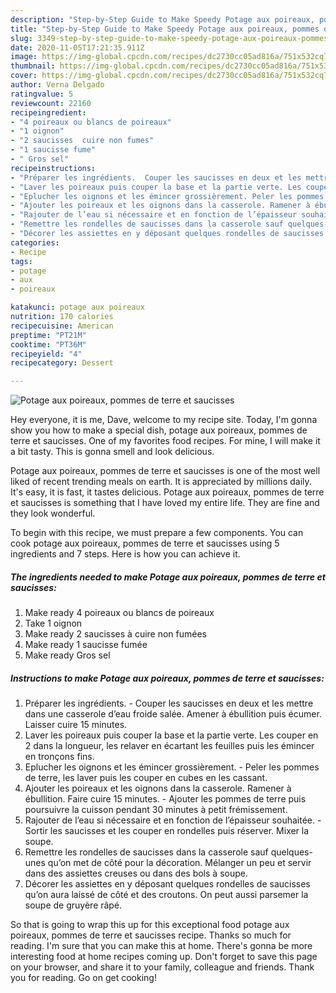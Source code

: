 ```yaml
---
description: "Step-by-Step Guide to Make Speedy Potage aux poireaux, pommes de terre et saucisses"
title: "Step-by-Step Guide to Make Speedy Potage aux poireaux, pommes de terre et saucisses"
slug: 3349-step-by-step-guide-to-make-speedy-potage-aux-poireaux-pommes-de-terre-et-saucisses
date: 2020-11-05T17:21:35.911Z
image: https://img-global.cpcdn.com/recipes/dc2730cc05ad816a/751x532cq70/potage-aux-poireaux-pommes-de-terre-et-saucisses-photo-principale-de-la-recette.jpg
thumbnail: https://img-global.cpcdn.com/recipes/dc2730cc05ad816a/751x532cq70/potage-aux-poireaux-pommes-de-terre-et-saucisses-photo-principale-de-la-recette.jpg
cover: https://img-global.cpcdn.com/recipes/dc2730cc05ad816a/751x532cq70/potage-aux-poireaux-pommes-de-terre-et-saucisses-photo-principale-de-la-recette.jpg
author: Verna Delgado
ratingvalue: 5
reviewcount: 22160
recipeingredient:
- "4 poireaux ou blancs de poireaux"
- "1 oignon"
- "2 saucisses  cuire non fumes"
- "1 saucisse fume"
- " Gros sel"
recipeinstructions:
- "Préparer les ingrédients.  Couper les saucisses en deux et les mettre dans une casserole d’eau froide salée. Amener à ébullition puis écumer. Laisser cuire 15 minutes."
- "Laver les poireaux puis couper la base et la partie verte. Les couper en 2 dans la longueur, les relaver en écartant les feuilles puis les émincer en tronçons fins."
- "Eplucher les oignons et les émincer grossièrement. Peler les pommes de terre, les laver puis les couper en cubes en les cassant."
- "Ajouter les poireaux et les oignons dans la casserole. Ramener à ébullition. Faire cuire 15 minutes.  Ajouter les pommes de terre puis poursuivre la cuisson pendant 30 minutes à petit frémissement."
- "Rajouter de l’eau si nécessaire et en fonction de l’épaisseur souhaitée. Sortir les saucisses et les couper en rondelles puis réserver. Mixer la soupe."
- "Remettre les rondelles de saucisses dans la casserole sauf quelques-unes qu’on met de côté pour la décoration. Mélanger un peu et servir dans des assiettes creuses ou dans des bols à soupe."
- "Décorer les assiettes en y déposant quelques rondelles de saucisses qu’on aura laissé de côté et des croutons. On peut aussi parsemer la soupe de gruyère râpé."
categories:
- Recipe
tags:
- potage
- aux
- poireaux

katakunci: potage aux poireaux 
nutrition: 170 calories
recipecuisine: American
preptime: "PT21M"
cooktime: "PT36M"
recipeyield: "4"
recipecategory: Dessert

---
```



![Potage aux poireaux, pommes de terre et saucisses](https://img-global.cpcdn.com/recipes/dc2730cc05ad816a/751x532cq70/potage-aux-poireaux-pommes-de-terre-et-saucisses-photo-principale-de-la-recette.jpg)

Hey everyone, it is me, Dave, welcome to my recipe site. Today, I'm gonna show you how to make a special dish, potage aux poireaux, pommes de terre et saucisses. One of my favorites food recipes. For mine, I will make it a bit tasty. This is gonna smell and look delicious.

Potage aux poireaux, pommes de terre et saucisses is one of the most well liked of recent trending meals on earth. It is appreciated by millions daily. It's easy, it is fast, it tastes delicious. Potage aux poireaux, pommes de terre et saucisses is something that I have loved my entire life. They are fine and they look wonderful.




To begin with this recipe, we must prepare a few components. You can cook potage aux poireaux, pommes de terre et saucisses using 5 ingredients and 7 steps. Here is how you can achieve it.

<!--inarticleads1-->

##### The ingredients needed to make Potage aux poireaux, pommes de terre et saucisses:

1. Make ready 4 poireaux ou blancs de poireaux
1. Take 1 oignon
1. Make ready 2 saucisses à cuire non fumées
1. Make ready 1 saucisse fumée
1. Make ready  Gros sel




<!--inarticleads2-->

##### Instructions to make Potage aux poireaux, pommes de terre et saucisses:

1. Préparer les ingrédients.  - Couper les saucisses en deux et les mettre dans une casserole d’eau froide salée. Amener à ébullition puis écumer. Laisser cuire 15 minutes.
1. Laver les poireaux puis couper la base et la partie verte. Les couper en 2 dans la longueur, les relaver en écartant les feuilles puis les émincer en tronçons fins.
1. Eplucher les oignons et les émincer grossièrement. - Peler les pommes de terre, les laver puis les couper en cubes en les cassant.
1. Ajouter les poireaux et les oignons dans la casserole. Ramener à ébullition. Faire cuire 15 minutes.  - Ajouter les pommes de terre puis poursuivre la cuisson pendant 30 minutes à petit frémissement.
1. Rajouter de l’eau si nécessaire et en fonction de l’épaisseur souhaitée. - Sortir les saucisses et les couper en rondelles puis réserver. Mixer la soupe.
1. Remettre les rondelles de saucisses dans la casserole sauf quelques-unes qu’on met de côté pour la décoration. Mélanger un peu et servir dans des assiettes creuses ou dans des bols à soupe.
1. Décorer les assiettes en y déposant quelques rondelles de saucisses qu’on aura laissé de côté et des croutons. On peut aussi parsemer la soupe de gruyère râpé.




So that is going to wrap this up for this exceptional food potage aux poireaux, pommes de terre et saucisses recipe. Thanks so much for reading. I'm sure that you can make this at home. There's gonna be more interesting food at home recipes coming up. Don't forget to save this page on your browser, and share it to your family, colleague and friends. Thank you for reading. Go on get cooking!

